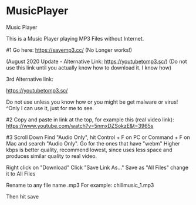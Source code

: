 # MusicPlayer
Music Player

This is a Music Player playing MP3 Files without Internet.

#1
Go here: https://savemp3.cc/ (No Longer works!)

(August 2020 Update - Alternative Link: https://youtubetomp3.sc/)
(Do not use this link until you actually know how to download it. I know how)

3rd Alternative link:

https://youtubetomp3.sc/

Do not use unless you know how or you might be get malware or virus! 
^Only I can use it, just for me to see.

#2
Copy and paste in link at the top, for example this (real video link):
https://www.youtube.com/watch?v=5nmxDZSokzE&t=3965s

#3
Scroll Down Find "Audio Only", hit Control + F on PC or Command + F on Mac and search "Audio Only".
Go for the ones that have "webm"
Higher kbps is better quality, recommend lowest, since uses less space and produces similar quality to real video.

Right click on "Download"
Click "Save Link As..."
Save as "All Files" change it to All Files

Rename to any file name .mp3
For example: chillmusic_1.mp3

Then hit save






